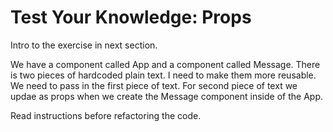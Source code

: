 # Test Your Knowledge: Props

Intro to the exercise in next section.

We have a component called App and a component called Message.
There is two pieces of hardcoded plain text. I need to make them more reusable.
We need to pass in the first piece of text. For second piece of text we updae as props when we create the Message component inside of the App.

Read instructions before refactoring the code.
